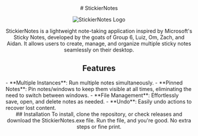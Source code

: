 <div align="center">
# StickierNotes

![StickierNotes Logo](pinned-svgrepo-com.ico) <!-- Replace with your logo path -->

StickierNotes is a lightweight note-taking application inspired by Microsoft's Sticky Notes, developed by the goats of Group 6, Luiz, Om, Zach, and Aidan.
It allows users to create, manage, and organize multiple sticky notes seamlessly on their desktop.

## Features
<div align="left">
- **Multiple Instances**: Run multiple notes simultaneously.
- **Pinned Notes**: Pin notes/windows to keep them visible at all times, eliminating the need to switch between windows.
- **File Management**: Effortlessly save, open, and delete notes as needed.
- **Undo**: Easily undo actions to recover lost content.
</div>
## Installation
To install, clone the repository, or check releases and download the StickierNotes.exe file.
Run the file, and you're good. No extra steps or fine print.
</div>
